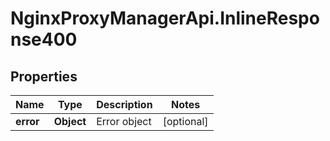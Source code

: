 # NginxProxyManagerApi.InlineResponse400

## Properties
Name | Type | Description | Notes
------------ | ------------- | ------------- | -------------
**error** | **Object** | Error object | [optional] 
